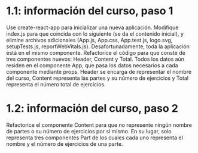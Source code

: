 # 1.1: información del curso, paso 1
Use create-react-app para inicializar una nueva aplicación. Modifique index.js para que coincida con lo siguiente (se da el contenido inicial), y elimine archivos adicionales (App.js, App.css, App.test.js, logo.svg, setupTests.js, reportWebVitals.js). 
Desafortunadamente, toda la aplicación está en el mismo componente. Refactorice el código para que conste de tres componentes nuevos: Header, Content y Total. Todos los datos aún residen en el componente App, que pasa los datos necesarios a cada componente mediante props. Header se encarga de representar el nombre del curso, Content representa las partes y su número de ejercicios y Total representa el número total de ejercicios.

# 1.2: información del curso, paso 2
Refactorice el componente Content para que no represente ningún nombre de partes o su número de ejercicios por sí mismo. En su lugar, solo representa tres componentes Part de los cuales cada uno representa el nombre y el número de ejercicios de una parte. 

